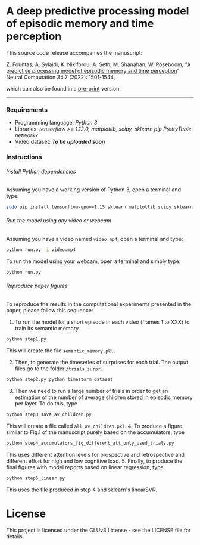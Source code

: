 # A deep predictive processing model of episodic memory and time perception

This source code release accompanies the manuscript:

Z. Fountas, A. Sylaidi, K. Nikiforou, A. Seth, M. Shanahan, W. Roseboom, "[A predictive processing model of episodic memory and time perception](https://direct.mit.edu/neco/article-abstract/34/7/1501/111336/A-Predictive-Processing-Model-of-Episodic-Memory)" Neural Computation 34.7 (2022): 1501-1544,

which can also be found in a [pre-print](https://www.biorxiv.org/content/10.1101/2020.02.17.953133v1 "In bioRxiv") version.

---

### Requirements

* Programming language: *Python 3*
* Libraries: *tensorflow >= 1.12.0, matplotlib, scipy, sklearn pip PrettyTable networkx*
* Video dataset: ***To be uploaded soon***

### Instructions

###### Install Python dependencies
Assuming you have a working version of Python 3, open a terminal and type:
```bash
sudo pip install tensorflow-gpu==1.15 sklearn matplotlib scipy sklearn PrettyTable networkx
```

###### Run the model using any video or webcam
Assuming you have a video named ```video.mp4```, open a terminal and type:
```bash
python run.py -i video.mp4
```
To run the model using your webcam, open a terminal and simply type:
```bash
python run.py
```

###### Reproduce paper figures
To reproduce the results in the computational experiments presented in the paper, please follow this sequence:

1. To run the model for a short episode in each video (frames 1 to XXX) to train its semantic memory.
```bash
python step1.py
```
This will create the file ```semantic_memory.pkl```.

2. Then, to generate the timeseries of surprises for each trial. The output files go to the folder ```/trials_surpr```.
```bash
python step2.py python timestorm_dataset
```
3. Then we need to run a large number of trials in order to get an estimation of the number of average children stored in episodic memory per layer. To do this, type
```bash
python step3_save_av_children.py
```
This will create a file called ```all_av_children.pkl```.
4. To produce a figure similar to Fig.1 of the manuscript purely based on the accumulators, type
```bash
python step4_accumulators_fig_different_att_only_used_trials.py
```
This uses different attention levels for prospective and retrospective and different effort for high and low cognitive load.
5. Finally, to produce the final figures with model reports based on linear regression, type
```bash
python step5_linear.py
```
This uses the file produced in step 4 and sklearn's linearSVR.

# License
This project is licensed under the GLUv3 License - see the LICENSE file for details.
